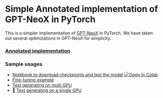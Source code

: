 # Simple Annotated implementation of GPT-NeoX in PyTorch

This is a simpler implementation of [GPT-NeoX](https://github.com/EleutherAI/gpt-neox) in PyTorch.
We have taken out several optimizations in GPT-NeoX for simplicity.

### [Annotated implementation](https://lit.labml.ai/github/labmlai/neox/tree/main/src/neox/__init__.py)

### Sample usages

* [Notebook to download checkpoints and test the model](https://github.com/labmlai/neox/tree/main/notebooks/download_and_evaluate.ipynb)
  [![Open In Colab](https://colab.research.google.com/assets/colab-badge.svg)](https://colab.research.google.com/github/labmlai//neox/tree/main/notebooks/download_and_evaluate.ipynb)
* [Fine-tuning example](https://lit.labml.ai/github/labmlai/neox/tree/main/src/neox/samples/fine_tune_biases.py)
* [Text generating on multi GPU](https://lit.labml.ai/github/labmlai/neox/tree/main/src/neox/samples/generating_pipe.html)
* 🚧 [Text generating on a single GPU](https://lit.labml.ai/github/labmlai/neox/tree/main/src/neox/samples/generating_single_gpu.html)

